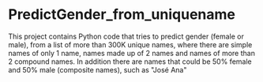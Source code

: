 # PredictGender_from_uniquename
This project contains Python code that tries to predict gender (female or male), from a list of more than 300K unique names, where there are simple names of only 1 name, names made up of 2 names and names of more than 2 compound names.  In addition there are names that could be 50% female and 50% male (composite names), such as "José Ana" 

